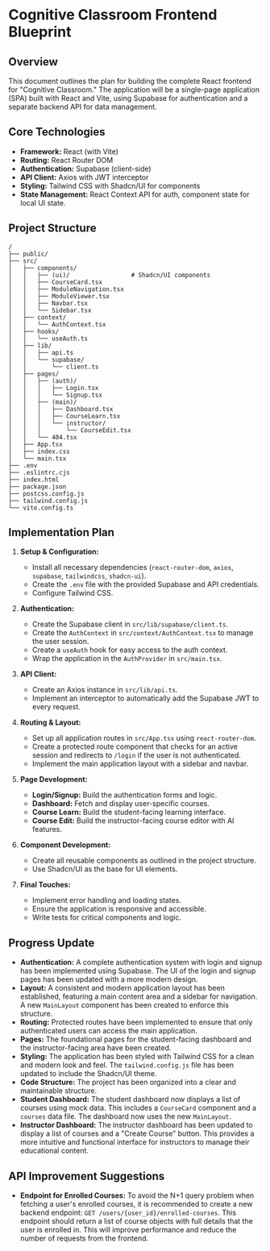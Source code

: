 # Cognitive Classroom Frontend Blueprint

## Overview

This document outlines the plan for building the complete React frontend for "Cognitive Classroom." The application will be a single-page application (SPA) built with React and Vite, using Supabase for authentication and a separate backend API for data management.

## Core Technologies

*   **Framework:** React (with Vite)
*   **Routing:** React Router DOM
*   **Authentication:** Supabase (client-side)
*   **API Client:** Axios with JWT interceptor
*   **Styling:** Tailwind CSS with Shadcn/UI for components
*   **State Management:** React Context API for auth, component state for local UI state.

## Project Structure

```
/
├── public/
├── src/
│   ├── components/
│   │   ├── (ui)/                 # Shadcn/UI components
│   │   ├── CourseCard.tsx
│   │   ├── ModuleNavigation.tsx
│   │   ├── ModuleViewer.tsx
│   │   ├── Navbar.tsx
│   │   └── Sidebar.tsx
│   ├── context/
│   │   └── AuthContext.tsx
│   ├── hooks/
│   │   └── useAuth.ts
│   ├── lib/
│   │   ├── api.ts
│   │   └── supabase/
│   │       └── client.ts
│   ├── pages/
│   │   ├── (auth)/
│   │   │   ├── Login.tsx
│   │   │   └── Signup.tsx
│   │   ├── (main)/
│   │   │   ├── Dashboard.tsx
│   │   │   ├── CourseLearn.tsx
│   │   │   └── instructor/
│   │   │       └── CourseEdit.tsx
│   │   └── 404.tsx
│   ├── App.tsx
│   ├── index.css
│   └── main.tsx
├── .env
├── .eslintrc.cjs
├── index.html
├── package.json
├── postcss.config.js
├── tailwind.config.js
└── vite.config.ts
```

## Implementation Plan

1.  **Setup & Configuration:**
    *   Install all necessary dependencies (`react-router-dom`, `axios`, `supabase`, `tailwindcss`, `shadcn-ui`).
    *   Create the `.env` file with the provided Supabase and API credentials.
    *   Configure Tailwind CSS.

2.  **Authentication:**
    *   Create the Supabase client in `src/lib/supabase/client.ts`.
    *   Create the `AuthContext` in `src/context/AuthContext.tsx` to manage the user session.
    *   Create a `useAuth` hook for easy access to the auth context.
    *   Wrap the application in the `AuthProvider` in `src/main.tsx`.

3.  **API Client:**
    *   Create an Axios instance in `src/lib/api.ts`.
    *   Implement an interceptor to automatically add the Supabase JWT to every request.

4.  **Routing & Layout:**
    *   Set up all application routes in `src/App.tsx` using `react-router-dom`.
    *   Create a protected route component that checks for an active session and redirects to `/login` if the user is not authenticated.
    *   Implement the main application layout with a sidebar and navbar.

5.  **Page Development:**
    *   **Login/Signup:** Build the authentication forms and logic.
    *   **Dashboard:** Fetch and display user-specific courses.
    *   **Course Learn:** Build the student-facing learning interface.
    *   **Course Edit:** Build the instructor-facing course editor with AI features.

6.  **Component Development:**
    *   Create all reusable components as outlined in the project structure.
    *   Use Shadcn/UI as the base for UI elements.

7.  **Final Touches:**
    *   Implement error handling and loading states.
    *   Ensure the application is responsive and accessible.
    *   Write tests for critical components and logic.

## Progress Update

*   **Authentication:** A complete authentication system with login and signup has been implemented using Supabase. The UI of the login and signup pages has been updated with a more modern design.
*   **Layout:** A consistent and modern application layout has been established, featuring a main content area and a sidebar for navigation. A new `MainLayout` component has been created to enforce this structure.
*   **Routing:** Protected routes have been implemented to ensure that only authenticated users can access the main application.
*   **Pages:** The foundational pages for the student-facing dashboard and the instructor-facing area have been created.
*   **Styling:** The application has been styled with Tailwind CSS for a clean and modern look and feel. The `tailwind.config.js` file has been updated to include the Shadcn/UI theme.
*   **Code Structure:** The project has been organized into a clear and maintainable structure.
*   **Student Dashboard:** The student dashboard now displays a list of courses using mock data. This includes a `CourseCard` component and a `courses` data file. The dashboard now uses the new `MainLayout`.
*   **Instructor Dashboard:** The instructor dashboard has been updated to display a list of courses and a "Create Course" button. This provides a more intuitive and functional interface for instructors to manage their educational content.

## API Improvement Suggestions

*   **Endpoint for Enrolled Courses:** To avoid the N+1 query problem when fetching a user's enrolled courses, it is recommended to create a new backend endpoint: `GET /users/{user_id}/enrolled-courses`. This endpoint should return a list of course objects with full details that the user is enrolled in. This will improve performance and reduce the number of requests from the frontend.